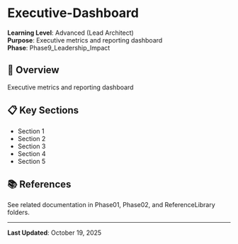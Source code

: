 # Executive-Dashboard

**Learning Level**: Advanced (Lead Architect)  
**Purpose**: Executive metrics and reporting dashboard  
**Phase**: Phase9_Leadership_Impact

## 🎯 Overview

Executive metrics and reporting dashboard

## 📋 Key Sections

- Section 1
- Section 2
- Section 3
- Section 4
- Section 5

## 📚 References

See related documentation in Phase01, Phase02, and ReferenceLibrary folders.

---

**Last Updated**: October 19, 2025
